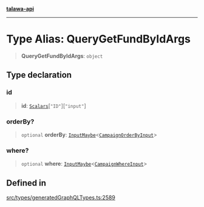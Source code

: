 [**talawa-api**](../../../README.md)

***

# Type Alias: QueryGetFundByIdArgs

> **QueryGetFundByIdArgs**: `object`

## Type declaration

### id

> **id**: [`Scalars`](Scalars.md)\[`"ID"`\]\[`"input"`\]

### orderBy?

> `optional` **orderBy**: [`InputMaybe`](InputMaybe.md)\<[`CampaignOrderByInput`](CampaignOrderByInput.md)\>

### where?

> `optional` **where**: [`InputMaybe`](InputMaybe.md)\<[`CampaignWhereInput`](CampaignWhereInput.md)\>

## Defined in

[src/types/generatedGraphQLTypes.ts:2589](https://github.com/Suyash878/talawa-api/blob/e4413cec641a837926071678fed3c7f67234e31e/src/types/generatedGraphQLTypes.ts#L2589)
